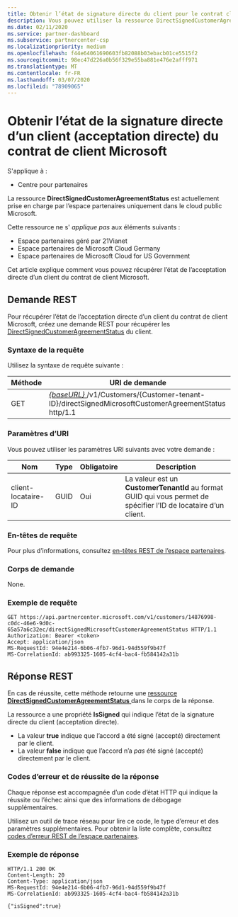 ```yaml
---
title: Obtenir l’état de signature directe du client pour le contrat client Microsoft.
description: Vous pouvez utiliser la ressource DirectSignedCustomerAgreementStatus pour obtenir l’état de la signature directe d’un client (acceptation directe) du contrat de client Microsoft.
ms.date: 02/11/2020
ms.service: partner-dashboard
ms.subservice: partnercenter-csp
ms.localizationpriority: medium
ms.openlocfilehash: f44e64061690603fb82088b03ebacb01ce5515f2
ms.sourcegitcommit: 98ec47d226a0b56f329e55ba881e476e2afff971
ms.translationtype: MT
ms.contentlocale: fr-FR
ms.lasthandoff: 03/07/2020
ms.locfileid: "78909065"
---
```

# <a name="get-the-status-of-a-customers-direct-signing-direct-acceptance-of-microsoft-customer-agreement"></a>Obtenir l’état de la signature directe d’un client (acceptation directe) du contrat de client Microsoft

S'applique à :

- Centre pour partenaires

La ressource **DirectSignedCustomerAgreementStatus** est actuellement prise en charge par l’espace partenaires uniquement dans le cloud public Microsoft.

Cette ressource ne s' *applique pas* aux éléments suivants :

- Espace partenaires géré par 21Vianet
- Espace partenaires de Microsoft Cloud Germany
- Espace partenaires de Microsoft Cloud for US Government

Cet article explique comment vous pouvez récupérer l’état de l’acceptation directe d’un client du contrat de client Microsoft.

## <a name="rest-request"></a>Demande REST

Pour récupérer l’état de l’acceptation directe d’un client du contrat de client Microsoft, créez une demande REST pour récupérer les [DirectSignedCustomerAgreementStatus](./customer-agreement-direct-sign-status-resource.md) du client. 

### <a name="request-syntax"></a>Syntaxe de la requête

Utilisez la syntaxe de requête suivante :

| Méthode | URI de demande                                                                                      |
|--------|--------------------------------------------------------------------------------------------------|
| GET    | [ *\{baseURL\}* ](partner-center-rest-urls.md)/v1/Customers/{Customer-tenant-ID}/directSignedMicrosoftCustomerAgreementStatus http/1.1 |

### <a name="uri-parameters"></a>Paramètres d’URI

Vous pouvez utiliser les paramètres URI suivants avec votre demande :

| Nom             | Type | Obligatoire | Description                                                                               |
|------------------|------|----------|-------------------------------------------------------------------------------------------|
| client-locataire-ID | GUID | Oui | La valeur est un **CustomerTenantId** au format GUID qui vous permet de spécifier l’ID de locataire d’un client. |

### <a name="request-headers"></a>En-têtes de requête

Pour plus d’informations, consultez [en-têtes REST de l’espace partenaires](headers.md).

### <a name="request-body"></a>Corps de demande

None.

### <a name="request-example"></a>Exemple de requête

```http
GET https://api.partnercenter.microsoft.com/v1/customers/14876998-c0dc-46e6-9d0c-65a57a6c32ec/directSignedMicrosoftCustomerAgreementStatus HTTP/1.1
Authorization: Bearer <token> 
Accept: application/json
MS-RequestId: 94e4e214-6b06-4fb7-96d1-94d559f9b47f
MS-CorrelationId: ab993325-1605-4cf4-bac4-fb584142a31b
```

## <a name="rest-response"></a>Réponse REST

En cas de réussite, cette méthode retourne une [ressource **DirectSignedCustomerAgreementStatus** ](./customer-agreement-direct-sign-status-resource.md) dans le corps de la réponse.

La ressource a une propriété **IsSigned** qui indique l’état de la signature directe du client (acceptation directe). 

- La valeur **true** indique que l’accord a été signé (accepté) directement par le client.
- La valeur **false** indique que l’accord n’a *pas* été signé (accepté) directement par le client.

### <a name="response-success-and-error-codes"></a>Codes d’erreur et de réussite de la réponse

Chaque réponse est accompagnée d’un code d’état HTTP qui indique la réussite ou l’échec ainsi que des informations de débogage supplémentaires. 

Utilisez un outil de trace réseau pour lire ce code, le type d’erreur et des paramètres supplémentaires. Pour obtenir la liste complète, consultez [codes d’erreur REST de l’espace partenaires](error-codes.md).

### <a name="response-example"></a>Exemple de réponse

```http
HTTP/1.1 200 OK
Content-Length: 20
Content-Type: application/json
MS-RequestId: 94e4e214-6b06-4fb7-96d1-94d559f9b47f
MS-CorrelationId: ab993325-1605-4cf4-bac4-fb584142a31b

{"isSigned":true}
```